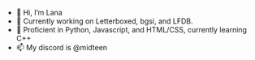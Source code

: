
- 👋 Hi, I’m Lana
- 👀 Currently working on Letterboxed, bgsi, and LFDB.
- 🌱 Proficient in Python, Javascript, and HTML/CSS, currently learning C++
- 📫 My discord is @midteen
